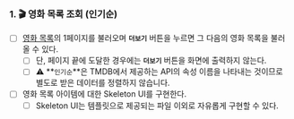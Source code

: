 ### 1. 🎬 영화 목록 조회 (인기순)

- [ ] [영화 목록](https://developers.themoviedb.org/3/movies/get-popular-movies)의 1페이지를 불러오며 **`더보기`** 버튼을 누르면 그 다음의 영화 목록을 불러 올 수 있다.
    - [ ] 단, 페이지 끝에 도달한 경우에는 **`더보기`** 버튼을 화면에 출력하지 않는다.
    - [ ] ⚠️ **`인기순`**은 TMDB에서 제공하는 API의 속성 이름을 나타내는 것이므로 별도로 받은 데이터를 정렬하지 않습니다.
- [ ] 영화 목록 아이템에 대한 Skeleton UI를 구현한다.
    - [ ] Skeleton UI는 템플릿으로 제공되는 파일 이외로 자유롭게 구현할 수 있다.